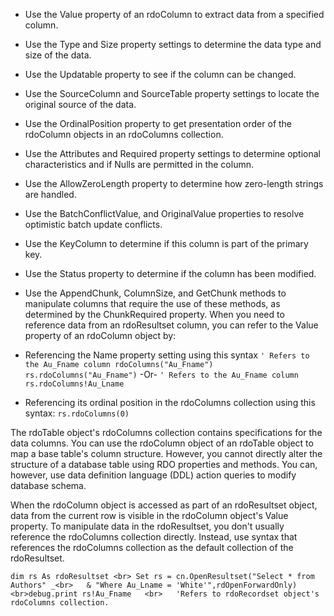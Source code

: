 * Use the Value property of an rdoColumn to extract data from a specified column.

* Use the Type and Size property settings to determine the data type and size of the data.

* Use the Updatable property to see if the column can be changed.

* Use the SourceColumn and SourceTable property settings to locate the original source of the data.

* Use the OrdinalPosition property to get presentation order of the rdoColumn objects in an rdoColumns collection.

* Use the Attributes and Required property settings to determine optional characteristics and if Nulls are permitted in the column.

* Use the AllowZeroLength property to determine how zero-length strings are handled.

* Use the BatchConflictValue, and OriginalValue properties to resolve optimistic batch update conflicts.

* Use the KeyColumn to determine if this column is part of the primary key.

* Use the Status property to determine if the column has been modified.

* Use the AppendChunk, ColumnSize, and GetChunk methods to manipulate columns that require the use of these methods, as determined by the ChunkRequired property.
When you need to reference data from an rdoResultset column, you can refer to the Value property of an rdoColumn object by:

* Referencing the Name property setting using this syntax
```' Refers to the Au_Fname column rdoColumns("Au_Fname") rs.rdoColumns("Au_Fname")```
-Or-
``` ' Refers to the Au_Fname column rs.rdoColumns!Au_Lname    ``` 
* Referencing its ordinal position in the rdoColumns collection using this syntax:
```rs.rdoColumns(0)```

The rdoTable object's rdoColumns collection contains specifications for the data columns. You can use the rdoColumn object of an rdoTable object to map a base table's column structure. However, you cannot directly alter the structure of a database table using RDO properties and methods. You can, however, use data definition language (DDL) action queries to modify database schema.

When the rdoColumn object is accessed as part of an rdoResultset object, data from the current row is visible in the rdoColumn object's Value property. To manipulate data in the rdoResultset, you don't usually reference the rdoColumns collection directly. Instead, use syntax that references the rdoColumns collection as the default collection of the rdoResultset.

```dim rs As rdoResultset <br> Set rs = cn.OpenResultset("Select * from Authors" _<br>   & "Where Au_Lname = 'White'",rdOpenForwardOnly)<br>debug.print rs!Au_Fname   <br>   'Refers to rdoRecordset object's rdoColumns collection.```